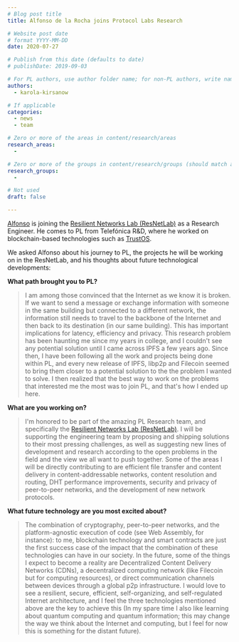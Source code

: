 ```yaml
---
# Blog post title
title: Alfonso de la Rocha joins Protocol Labs Research

# Website post date
# format YYYY-MM-DD
date: 2020-07-27

# Publish from this date (defaults to date)
# publishDate: 2019-09-03

# For PL authors, use author folder name; for non-PL authors, write name as in paper within ""
authors:
  - karola-kirsanow

# If applicable
categories:
  - news
  - team

# Zero or more of the areas in content/research/areas
research_areas:
  -

# Zero or more of the groups in content/research/groups (should match author membership)
research_groups:
  -

# Not used
draft: false

---
```


[Alfonso](/authors/alfonso-delarocha/) is joining the [Resilient Networks Lab (ResNetLab)](https://research.protocol.ai/groups/resnetlab/) as a Research Engineer. He comes to PL from Telefónica R&D, where he worked on  blockchain-based technologies such as [TrustOS](https://trustos.readthedocs.io/en/latest/). 

We asked Alfonso about his journey to PL, the projects he will be working on in the ResNetLab, and his thoughts about future technological developments: 


**What path brought you to PL?**

> I am among those convinced that the Internet as we know it is broken. If we want to send a message or exchange information with someone in the same building but connected to a different network, the information still needs to travel to the backbone of the Internet and then back to its destination (in our same building). This has important implications for latency, efficiency and privacy. This research problem has been haunting me since my years in college, and I couldn't see any potential solution until I came across IPFS a few years ago. Since then, I have been following all the work and projects being done within PL, and every new release of IPFS, libp2p and Filecoin seemed to bring them closer to a potential solution to the the problem I wanted to solve. I then realized that the best way to work on the problems that interested me the most was to join PL, and that's how I ended up here.

**What are you working on?**

> I'm honored to be part of the amazing PL Research team, and specifically the [Resilient Networks Lab (ResNetLab)](https://research.protocol.ai/groups/resnetlab/). I will be supporting the engineering team by proposing and shipping solutions to their most pressing challenges, as well as suggesting new lines of development and research according to the open problems in the field and the view we all want to push together. Some of the areas I will be directly contributing to are efficient file transfer and content delivery in content-addressable networks, content resolution and routing, DHT performance improvements, security and privacy of peer-to-peer networks, and the development of new network protocols.

**What future technology are you most excited about?**

> The combination of cryptography, peer-to-peer networks, and the platform-agnostic execution of code (see Web Assembly, for instance): to me, blockchain technology and smart contracts are just the first success case of the impact that the combination of these technologies can have in our society. In the future, some of the things I expect to become a reality are Decentralized Content Delivery Networks (CDNs), a decentralized computing network (like Filecoin but for computing resources), or direct communication channels between devices through a global p2p infrastructure. I would love to see a resilient, secure, efficient, self-organizing, and self-regulated Internet architecture, and I feel the three technologies mentioned above are the key to achieve this (In my spare time I also like learning about quantum computing and quantum information; this may change the way we think about the Internet and computing, but I feel for now this is something for the distant future).
